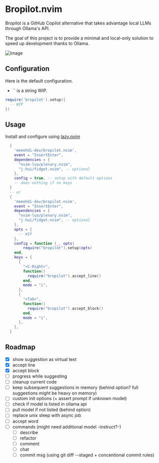# Bropilot.nvim

Bropilot is a GitHub Copilot alternative that takes advantage local LLMs through Ollama's API.

The goal of this project is to provide a minimal and local-only solution to speed up development thanks to Ollama.


![image](https://github.com/meeehdi-dev/bropilot.nvim/assets/3422399/ff18e6c8-691f-48ea-8f71-5f187a35b89a)



## Configuration

Here is the default configuration.

- `` is a string WIP.

```lua
require('bropilot').setup({
  -- WIP
})
```

## Usage

Install and configure using [lazy.nvim](https://github.com/folke/lazy.nvim)
```lua
  {
    'meeehdi-dev/bropilot.nvim',
    event = "InsertEnter",
    dependencies = {
      "nvim-lua/plenary.nvim",
      "j-hui/fidget.nvim", -- optional
    },
    config = true, -- setup with default options
    -- does nothing if no keys
  }
  -- or
  {
    'meeehdi-dev/bropilot.nvim',
    event = "InsertEnter",
    dependencies = {
      "nvim-lua/plenary.nvim",
      "j-hui/fidget.nvim", -- optional
    },
    opts = {
      -- WIP
    },
    config = function (_, opts)
        require("bropilot").setup(opts)
    end,
    keys = {
      {
        "<C-Right>",
        function()
          require("bropilot").accept_line()
        end,
        mode = "i",
      },
      {
        "<Tab>",
        function()
          require("bropilot").accept_block()
        end,
        mode = "i",
      },
    },
  }
```

## Roadmap

- [x] show suggestion as virtual text
- [x] accept line
- [x] accept block
- [ ] progress while suggesting
- [ ] cleanup current code
- [ ] keep subsequent suggestions in memory (behind option? full suggestions might be heavy on memory)
- [ ] custom init options (+ assert prompt if unknown model)
- [ ] check if model is listed in ollama api
- [ ] pull model if not listed (behind option)
- [ ] replace unix sleep with async job
- [ ] accept word
- [ ] commands (might need additional model -instruct?-)
  - [ ] describe
  - [ ] refactor
  - [ ] comment
  - [ ] chat
  - [ ] commit msg (using git diff --staged + concentional commit rules)

